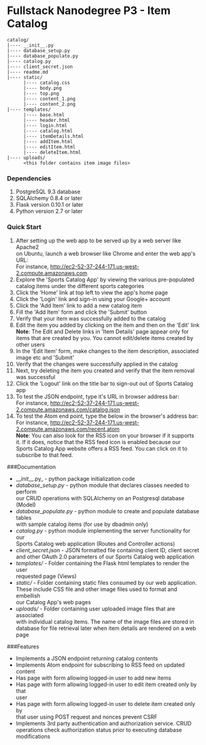# Fullstack Nanodegree P3 - Item Catalog
```
catalog/   
|---- __init__.py
|---- database_setup.py    
|---- database_populate.py    
|---- catalog.py
|---- client_secret.json
|---- readme.md
|---- static/
      |---- catalog.css
      |---- body.png
      |---- top.png
      |---- content_1.png
      |---- content_2.png
|---- templates/
      |---- base.html
      |---- header.html
      |---- login.html
      |---- catalog.html
      |---- itemDetails.html
      |---- addItem.html
      |---- editItem.html
      |---- deleteItem.html
|---- uploads/
      <this folder contains item image files>
```
### Dependencies  
1. PostgreSQL 9.3 database  
2. SQLAlchemy 0.8.4 or later  
3. Flask version 0.10.1 or later  
4. Python version 2.7 or later  

### Quick Start  
1. After setting up the web app to be served up by a web server like Apache2  
on Ubuntu, launch a web browser like Chrome and enter the web app's URL:  
   For instance, http://ec2-52-37-244-171.us-west-2.compute.amazonaws.com
2. Explore the 'Sports Catalog App' by viewing the various pre-populated  
catalog items under the different sports categories  
3. Click the 'Home' link at top left to view the app's home page  
4. Click the 'Login' link and sign-in using your Google+ account  
5. Click the 'Add Item' link to add a new catalog item  
6. Fill the 'Add Item' form and click the 'Submit' button  
7. Verify that your item was successfully added to the catalog  
8. Edit the item you added by clicking on the item and then on the 'Edit' link  
    **Note**: The Edit and Delete links in 'Item Details' page appear only for  
    items that are created by you. You cannot edit/delete items created by  
    other users  
9. In the 'Edit Item' form, make changes to the item description, associated  
    image etc and 'Submit'  
10. Verify that the changes were successfully applied in the catalog  
11. Next, try deleting the item you created and verify that the item removal  
was successful  
12. Click the 'Logout' link on the title bar to sign-out out of Sports Catalog app  
13. To test the JSON endpoint, type it's URL in browser address bar:  
    For instance, http://ec2-52-37-244-171.us-west-2.compute.amazonaws.com/catalog.json  
14. To test the Atom end point, type the below in the browser's address bar:  
    For instance, http://ec2-52-37-244-171.us-west-2.compute.amazonaws.com/recent.atom  
    **Note**: You can also look for the RSS icon on your browser if it supports  
    it. If it does, notice that the RSS feed icon is enabled because our  
    Sports Catalog App website offers a RSS feed. You can click on it to  
    subscribe to that feed.  

###Documentation
* \_\__init_\_\_.py_ - python package initialization code
* _database_setup.py_ - python module that declares classes needed to perform  
our CRUD operations with SQLAlchemy on an Postgresql database (Model)  
* _database_populate.py_ - python module to create and populate database tables  
with sample catalog items (for use by dbadmin only)
* _catalog.py_ - python module implementing the server functionality for our  
Sports Catalog web application (Routes and Controller actions)
* _client_secret.json_ - JSON formatted file containing client ID, client secret  
and other OAuth 2.0 parameters of our Sports Catalog web application  
* _templates/_ - Folder containing the Flask html templates to render the user  
requested page (Views)
* _static/_ - Folder containing static files consumed by our web application.  
These include CSS file and other image files used to format and embellish  
our Catalog App's web pages
* _uploads/_ - Folder containing user uploaded image files that are associated  
with individual catalog items. The name of the image files are stored in  
database for file retrieval later when item details are rendered on a web page  


###Features
* Implements a JSON endpoint returning catalog contents
* Implements Atom endpoint for subscribing to RSS feed on updated content  
* Has page with form allowing logged-in user to add new items  
* Has page with form allowing logged-in user to edit item created only by that  
user  
* Has page with form allowing logged-in user to delete item created only by  
that user using POST request and nonces prevent CSRF
* Implements 3rd party authentication and authorization service. CRUD  
operations check authorization status prior to executing database modifications  


